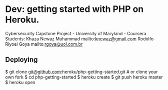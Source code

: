 # Dev: getting started with PHP on Heroku.
Cybersecurity Capstone Project - University of Maryland - Coursera
Students:
  Khaza Newaz Muhammad mailto:knewaz@gmail.com
  Rodolfo Riyoei Goya mailto:rgoya@uol.com.br

## Deploying
$ git clone git@github.com:heroku/php-getting-started.git # or clone your own fork
$ cd php-getting-started
$ heroku create
$ git push heroku master
$ heroku open